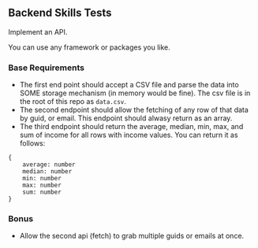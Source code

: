 ## Backend Skills Tests

Implement an API.

You can use any framework or packages you like. 


### Base Requirements
- The first end point should accept a CSV file and parse the data into SOME storage mechanism (in memory would be fine). The csv file is in the root of this repo as `data.csv`.
- The second endpoint should allow the fetching of any row of that data by guid, or email. This endpoint should alwasy return as an array. 
- The third endpoint should return the average, median, min, max, and sum of income for all rows with income values. You can return it as follows:

```
{
    average: number
    median: number
    min: number
    max: number
    sum: number
}
```


### Bonus
- Allow the second api (fetch) to grab multiple guids or emails at once. 


